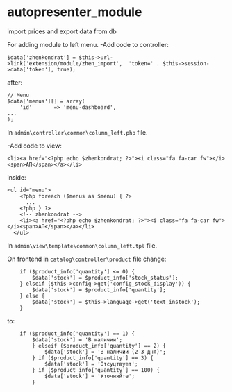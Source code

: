 # autopresenter_module
import prices and export data from db

For adding module to left menu.
-Add code to controller:

`$data['zhenkondrat'] = $this->url->link('extension/module/zhen_import',  'token=' . $this->session->data['token'], true);`	
 
after:
```
// Menu
$data['menus'][] = array(
	'id'       => 'menu-dashboard',
...
);
```
In `admin\controller\common\column_left.php` file.
      
-Add code to view:	

`<li><a href="<?php echo $zhenkondrat; ?>"><i class="fa fa-car fw"></i><span>АП</span></a></li>`
     
inside:
```   
<ul id="menu">
    <?php foreach ($menus as $menu) { ?>
      ...
    <?php } ?>
    <!-- zhenkondrat -->
    <li><a href="<?php echo $zhenkondrat; ?>"><i class="fa fa-car fw"></i><span>АП</span></a></li>
  </ul>
```
In   `admin\view\template\common\column_left.tpl` file.
      

On frontend in `catalog\controller\product` file change:
```
    if ($product_info['quantity'] <= 0) {
        $data['stock'] = $product_info['stock_status'];
    } elseif ($this->config->get('config_stock_display')) {
        $data['stock'] = $product_info['quantity'];
    } else {
        $data['stock'] = $this->language->get('text_instock');
    }
```
to:

```
    if ($product_info['quantity'] == 1) {
        $data['stock'] = 'В наличии';
        } elseif ($product_info['quantity'] == 2) {
            $data['stock'] = 'В наличии (2-3 дня)';
        } if ($product_info['quantity'] == 3) {
            $data['stock'] = 'Отсуцтвует';
        } if ($product_info['quantity'] == 100) {
            $data['stock'] = 'Уточняйте';
        }
```
